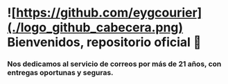 # ![https://github.com/eygcourier](./logo_github_cabecera.png)  Bienvenidos, repositorio oficial 👋
### Nos dedicamos al servicio de correos por más de 21 años, con entregas oportunas y seguras.
